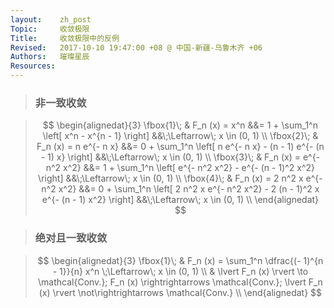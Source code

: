 ```yaml
---
layout:    zh_post
Topic:     收敛极限
Title:     收敛极限中的反例
Revised:   2017-10-10 19:47:00 +08 @ 中国-新疆-乌鲁木齐 +06
Authors:   璀璨星辰
Resources:
---
```


> ### 非一致收敛

> $$
> \begin{alignedat}{3}
> \fbox{1}\; & F_n (x) = x^n &&= 1 + \sum_1^n \left[ x^n - x^{n - 1} \right] &&\;\Leftarrow\; x \in (0, 1) \\
> \fbox{2}\; & F_n (x) = n e^{- n x} &&= 0 + \sum_1^n \left[ n e^{- n x} - (n - 1) e^{- (n - 1) x} \right] &&\;\Leftarrow\; x \in (0, 1) \\
> \fbox{3}\; & F_n (x) = e^{- n^2 x^2} &&= 1 + \sum_1^n \left[ e^{- n^2 x^2} - e^{- (n - 1)^2 x^2} \right] &&\;\Leftarrow\; x \in (0, 1) \\
> \fbox{4}\; & F_n (x) = 2 n^2 x e^{- n^2 x^2} &&= 0 + \sum_1^n \left[ 2 n^2 x e^{- n^2 x^2} - 2 (n - 1)^2 x e^{- (n - 1) x^2} \right] &&\;\Leftarrow\; x \in (0, 1) \\
> \end{alignedat}
> $$
>

> ### 绝对且一致收敛

> $$
> \begin{alignedat}{3}
> \fbox{1}\; & F_n (x) = \sum_1^n \dfrac{(- 1)^{n - 1}}{n} x^n \;\Leftarrow\; x \in (0, 1) \\
>            & \lvert F_n (x) \rvert \to \mathcal{Conv.}; F_n (x) \rightrightarrows \mathcal{Conv.}; \lvert F_n (x) \rvert \not\rightrightarrows \mathcal{Conv.} \\
> \end{alignedat}
> $$
>